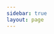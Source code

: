 ```yaml
---
sidebar: true
layout: page
---
```


<script setup>
import RapiDoc from '../components/RapiDoc.vue';
</script>

<RapiDoc specs="./tc-agent-openapi.json" />
